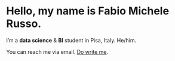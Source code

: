 <!--
Here are some ideas to get you started:

- 🔭 I’m currently working on ...
- 🌱 I’m currently learning ...
- 👯 I’m looking to collaborate on ...
- 🤔 I’m looking for help with ...
- 💬 Ask me about ...
- 📫 How to reach me: ...
- 😄 Pronouns: ...
- ⚡ Fun fact: ...
-->

# Hello, my name is Fabio Michele Russo.

I’m a **data science** & **BI** student in Pisa, Italy. He/him. <!-- [Here’s my website](https://).-->

You can reach me via email. <a href="https://spamty.eu/show/v6/1355/3e4308f8293f42b53404c024/" onclick="mailhidepopup=window.open('https://spamty.eu/show/v6/1355/3e4308f8293f42b53404c024/','mailhidepopup','width=580,height=635'); return false;">Do write me</a>.

